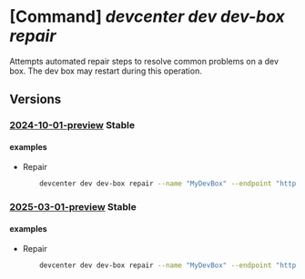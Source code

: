 # [Command] _devcenter dev dev-box repair_

Attempts automated repair steps to resolve common problems on a dev box. The dev box may restart during this operation.

## Versions

### [2024-10-01-preview](/Resources/data-plane/microsoft.devcenter/L3Byb2plY3RzL3t9L3VzZXJzL3t9L2RldmJveGVzL3t9OnJlcGFpcg==/2024-10-01-preview.xml) **Stable**

<!-- data-plane:microsoft.devcenter /projects/{}/users/{}/devboxes/{}:repair 2024-10-01-preview -->

#### examples

- Repair
    ```bash
        devcenter dev dev-box repair --name "MyDevBox" --endpoint "https://8a40af38-3b4c-4672-a6a4-5e964b1870ed-contosodevcenter.centralus.devcenter.azure.com/" --project-name "DevProject" --user-id "00000000-0000-0000-0000-000000000000"
    ```

### [2025-03-01-preview](/Resources/data-plane/microsoft.devcenter/L3Byb2plY3RzL3t9L3VzZXJzL3t9L2RldmJveGVzL3t9OnJlcGFpcg==/2025-03-01-preview.xml) **Stable**

<!-- data-plane:microsoft.devcenter /projects/{}/users/{}/devboxes/{}:repair 2025-03-01-preview -->

#### examples

- Repair
    ```bash
        devcenter dev dev-box repair --name "MyDevBox" --endpoint "https://8a40af38-3b4c-4672-a6a4-5e964b1870ed-contosodevcenter.centralus.devcenter.azure.com/" --project-name "DevProject" --user-id "00000000-0000-0000-0000-000000000000"
    ```
